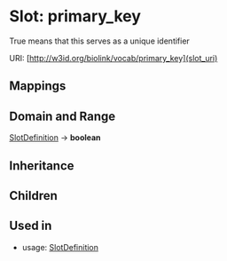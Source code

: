 # Slot: primary_key


True means that this serves as a unique identifier

URI: [http://w3id.org/biolink/vocab/primary_key](slot_uri)
## Mappings

## Domain and Range

[SlotDefinition](SlotDefinition.md) -> **boolean**
## Inheritance

## Children

## Used in

 *  usage: [SlotDefinition](SlotDefinition.md)
